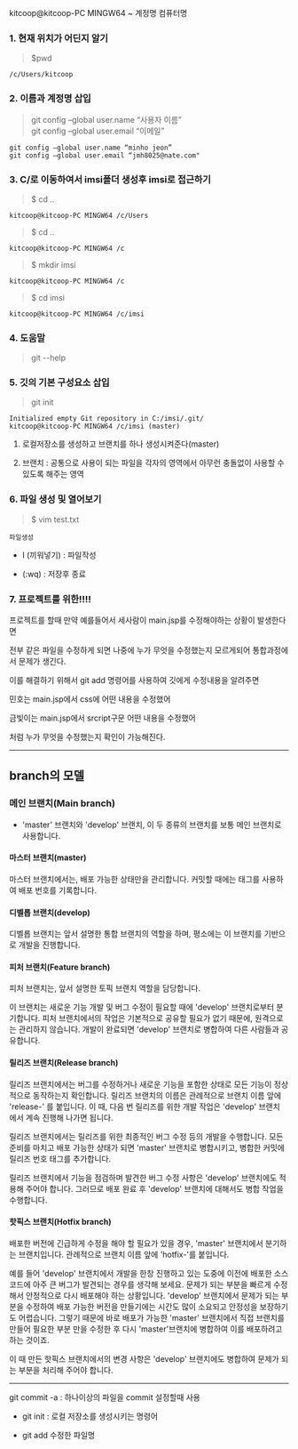 kitcoop@kitcoop-PC MINGW64 ~ 계정명 컴퓨터명

### 1. 현재 위치가 어딘지 알기

> $pwd

```git
/c/Users/kitcoop
```

### 2. 이름과 계정명 삽입

> git config –global user.name “사용자 이름”<br> git config –global user.email “이메일”

```
git config –global user.name “minho jeon”
git config –global user.email “jmh8025@nate.com"
```

### 3. C/로 이동하여서 imsi폴더 생성후 imsi로 접근하기

> $ cd ..

```
kitcoop@kitcoop-PC MINGW64 /c/Users
```

> $ cd ..

```
kitcoop@kitcoop-PC MINGW64 /c
```

> $ mkdir imsi

```
kitcoop@kitcoop-PC MINGW64 /c
```

> $ cd imsi

```
kitcoop@kitcoop-PC MINGW64 /c/imsi
```

### 4. 도움말

> git --help

### 5. 깃의 기본 구성요소 삽입

> git init

```
Initialized empty Git repository in C:/imsi/.git/
kitcoop@kitcoop-PC MINGW64 /c/imsi (master)
```

1.	로컬저장소를 생성하고 브랜치를 하나 생성시켜준다(master)

2.	브랜치 : 공통으로 사용이 되는 파일을 각자의 영역에서 아무런 충돌없이 사용할 수 있도록 해주는 영역

### 6. 파일 생성 및 열어보기

> $ vim test.txt

```
파일생성
```

-	I (끼워넣기) : 파일작성

-	\(:wq) : 저장후 종료

### 7. 프로젝트를 위한!!!!

프로젝트를 할때 만약 예를들어서 세사람이 main.jsp를 수정해야하는 상황이 발생한다면

전부 같은 파일을 수정하게 되면 나중에 누가 무엇을 수정했는지 모르게되어 통합과정에서 문제가 생긴다.

이를 해결하기 위해서 git add 명령어를 사용하여 깃에게 수정내용을 알려주면

민호는 main.jsp에서 css에 어떤 내용을 수정했어

금빛이는 main.jsp에서 srcript구문 어떤 내용을 수정했어

처럼 누가 무엇을 수정했는지 확인이 가능해진다.

---

branch의 모델
-------------

### 메인 브랜치(Main branch)

-	'master' 브랜치와 'develop' 브랜치, 이 두 종류의 브랜치를 보통 메인 브랜치로 사용합니다.

#### 마스터 브랜치(master)

마스터 브랜치에서는, 배포 가능한 상태만을 관리합니다. 커밋할 때에는 태그를 사용하여 배포 번호를 기록합니다.

#### 디벨롭 브랜치(develop)

디벨롭 브랜치는 앞서 설명한 통합 브랜치의 역할을 하며, 평소에는 이 브랜치를 기반으로 개발을 진행합니다.

#### 피처 브랜치(Feature branch)

피처 브랜치는, 앞서 설명한 토픽 브랜치 역할을 담당합니다.

이 브랜치는 새로운 기능 개발 및 버그 수정이 필요할 때에 'develop' 브랜치로부터 분기합니다. 피처 브랜치에서의 작업은 기본적으로 공유할 필요가 없기 때문에, 원격으로는 관리하지 않습니다. 개발이 완료되면 'develop' 브랜치로 병합하여 다른 사람들과 공유합니다.

#### 릴리즈 브랜치(Release branch)

릴리즈 브랜치에서는 버그를 수정하거나 새로운 기능을 포함한 상태로 모든 기능이 정상적으로 동작하는지 확인합니다. 릴리즈 브랜치의 이름은 관례적으로 브랜치 이름 앞에 'release-' 를 붙입니다. 이 때, 다음 번 릴리즈를 위한 개발 작업은 'develop' 브랜치 에서 계속 진행해 나가면 됩니다.

릴리즈 브랜치에서는 릴리즈를 위한 최종적인 버그 수정 등의 개발을 수행합니다. 모든 준비를 마치고 배포 가능한 상태가 되면 'master' 브랜치로 병합시키고, 병합한 커밋에 릴리즈 번호 태그를 추가합니다.

릴리즈 브랜치에서 기능을 점검하며 발견한 버그 수정 사항은 'develop' 브랜치에도 적용해 주어야 합니다. 그러므로 배포 완료 후 'develop' 브랜치에 대해서도 병합 작업을 수행합니다.

#### 핫픽스 브랜치(Hotfix branch)

배포한 버전에 긴급하게 수정을 해야 할 필요가 있을 경우, 'master' 브랜치에서 분기하는 브랜치입니다. 관례적으로 브랜치 이름 앞에 'hotfix-'를 붙입니다.

예를 들어 'develop' 브랜치에서 개발을 한창 진행하고 있는 도중에 이전에 배포한 소스코드에 아주 큰 버그가 발견되는 경우를 생각해 보세요. 문제가 되는 부분을 빠르게 수정해서 안정적으로 다시 배포해야 하는 상황입니다. 'develop' 브랜치에서 문제가 되는 부분을 수정하여 배포 가능한 버전을 만들기에는 시간도 많이 소요되고 안정성을 보장하기도 어렵습니다. 그렇기 때문에 바로 배포가 가능한 'master' 브랜치에서 직접 브랜치를 만들어 필요한 부분 만을 수정한 후 다시 'master'브랜치에 병합하여 이를 배포하려고 하는 것이죠.

이 때 만든 핫픽스 브랜치에서의 변경 사항은 'develop' 브랜치에도 병합하여 문제가 되는 부분을 처리해 주어야 합니다.

---

git commit -a : 하나이상의 파일을 commit 설정할때 사용

-	git init : 로컬 저장소를 생성시키는 명령어

-	git add 수정한 파일명
